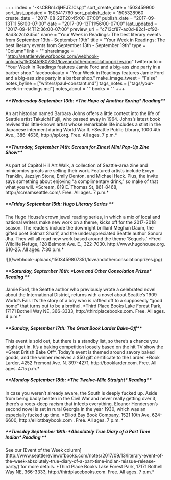 +++
index = "-KsCBRnLdjHEJ7JCspjt"
sort_create_date = 1503459900
sort_last_updated = 1505417760
sort_publish_date = 1505328960
create_date = "2017-08-22T20:45:00-07:00"
publish_date = "2017-09-13T11:56:00-07:00"
date = "2017-09-13T11:56:00-07:00"
last_updated = "2017-09-14T12:36:00-07:00"
preview_url = "c713cf87-ac0d-82c1-cf92-8ad3c2cb3d5d"
name = "Your Week in Readings: The best literary events from September 13th - September 19th"
title = "Your Week in Readings: The best literary events from September 13th - September 19th"
type = "Column"
link = ""
shareimage = "http://seattlereviewofbooks.com/webhook-uploads/1503459807351/loveandotherconsolationprizes.jpg"
twitterauto = "Your Week in Readings features Jamie Ford and a big-ass zine party in a barber shop."
facebookauto = "Your Week in Readings features Jamie Ford and a big-ass zine party in a barber shop."
make_image_tweet = "False"
notes_byline = ["writers/paul-constant.md"]
tags_notes = ["tags/your-week-in-readings.md"]
notes_about = ""
books = ""
+++
<p class="noindent"><h5>**Wednesday September 13th: *The Hope of Another Spring* Reading**</h5></p> 
An art historian named Barbara Johns offers a little context into the life of Seattle artist Takuichi Fujii, who passed away in 1964. Johns’s latest book revives this little-known artist whose remarkable life includes a stint in the Japanese interment during World War II.
*Seattle Public Library, 1000 4th Ave., 386-4636, http://spl.org. Free. All ages. 7 p.m.*

 <p class="noindent"><h5>**Thursday, September 14th: Scream for Zines! Mini Pop-Up Zine Show**</h5></p>
As part of Capitol Hill Art Walk, a collection of Seattle-area zine and minicomics greats are selling their work. Featured artists include Eroyn Franklin, Jazzlyn Stone, Emily Denton, and Michael Heck. Plus, the invite says something about enjoying “a complimentary drink,” so make of that what you will.
*Scream, 819 E. Thomas St, 861-8468, http://screamseattle.com/. Free. All ages. 7 p.m.*
 
<p class="noindent"><h5>**Friday September 15th: Hugo Literary Series **</h5></p> 
The Hugo House’s crown jewel reading series, in which a mix of local and national writers make new work on a theme, kicks off for the 2017-2018 season. The readers include the downright brilliant Meghan Daum, the gifted poet Solmaz Sharif, and the underappreciated Seattle author Sonora Jha. They will all read new work based around the theme ‘Sequels.’
*Fred Wildlife Refuge, 128 Belmont Ave. E., 322-7030. http://www.hugohouse.org. $10-25. All ages. 7:30 p.m.*

<p class="image-left">![](/webhook-uploads/1503459807351/loveandotherconsolationprizes.jpg)</p>

<p class="noindent"><h5>**Saturday, September 16th: *Love and Other Consolation Prizes* Reading **</h5></p> 
Jamie Ford, the Seattle author who previously wrote a celebrated novel about the International District, returns with a novel about Seattle’s 1909 World’s Fair. It’s the story of a boy who is raffled off to a supposedly “good home” that turns out to be a brothel.
*Third Place Books Lake Forest Park, 17171 Bothell Way NE, 366-3333, http://thirdplacebooks.com. Free. All ages. 4 p.m.*

<p class="noindent"><h5>**Sunday, September 17th: The Great Book Larder Bake-Off**</h5></p> 
This event is sold out, but there is a standby list, so there’s a chance you might get in. It’s a baking competition loosely based on the hit TV show the *Great British Bake Off*. Today’s event is themed around savory baked goods, and the winner receives a $50 gift certificate to the Larder.
*Book Larder, 4252 Fremont Ave. N. 397-4271, http://booklarder.com. Free. All ages. 4:15 p.m.*

<p class="noindent"><h5>**Monday September 18th: *The Twelve-Mile Straight* Reading**</h5></p> 
In case you weren’t already aware, the South is deeply fucked up. Aside from being badly beaten in the Civil War and never really getting over it, there’s a roots-deep racism that infects everything. Eleanor Henderson’s second novel is set in rural Georgia in the year 1930, which was an especially fucked up time. 
*Elliott Bay Book Company, 1521 10th Ave, 624-6600, http://elliottbaybook.com . Free. All ages. 7 p.m. * 

<p class="noindent"><h5>**Tuesday September 19th: *Absolutely True Diary of a Part Time Indian* Reading **</h5></p> 
See our [Event of the Week column](http://www.seattlereviewofbooks.com/notes/2017/09/13/literary-event-of-the-week-absolutely-true-diary-of-a-part-time-indian-reissue-release-party/) for more details.
*Third Place Books Lake Forest Park, 17171 Bothell Way NE, 366-3333, http://thirdplacebooks.com. Free. All ages. 7 p.m.*